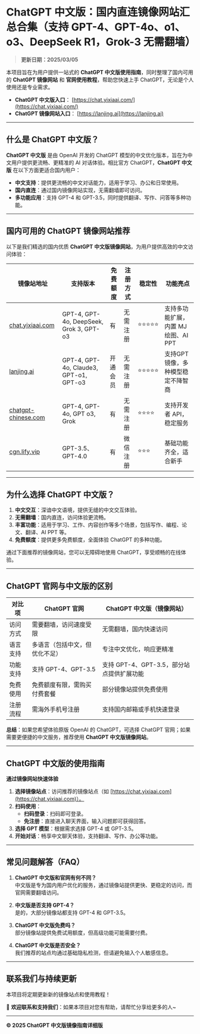 # ChatGPT 中文版：国内直连镜像网站汇总合集（支持 GPT-4、GPT-4o、o1、o3、DeepSeek R1，Grok-3 无需翻墙）
> **更新日期：2025/03/05**

本项目旨在为用户提供一站式的 **ChatGPT 中文版使用指南**，同时整理了国内可用的 **ChatGPT 镜像网站** 和 **官网使用教程**，帮助您快速上手 ChatGPT，无论是个人使用还是专业需求。

- **ChatGPT 中文版入口**： [https://chat.yixiaai.com/](https://chat.yixiaai.com/)
- **ChatGPT 镜像网站入口**： [https://lanjing.ai](https://lanjing.ai)

  

---

## 什么是 ChatGPT 中文版？

**ChatGPT 中文版** 是由 OpenAI 开发的 ChatGPT 模型的中文优化版本，旨在为中文用户提供更流畅、更精准的 AI 对话体验。相比官方 ChatGPT，**ChatGPT 中文版** 在以下方面更适合国内用户：

- **中文支持**：提供更流畅的中文对话能力，适用于学习、办公和日常使用。
- **国内直连**：通过国内镜像网站实现，无需翻墙即可访问。
- **多功能应用**：支持 GPT-4 和 GPT-3.5，同时提供翻译、写作、问答等多种功能。

---

## 国内可用的 ChatGPT 镜像网站推荐

以下是我们精选的国内优质 **ChatGPT 中文版镜像网站**，为用户提供高效的中文访问体验：

| 镜像站地址                          | 支持版本                     | 免费额度    | 注册方式    | 稳定性    | 功能亮点                          |
|-------------------------------------|------------------------------|-------------|-------------|-----------|-----------------------------------|
| [chat.yixiaai.com](https://chat.yixiaai.com) | GPT-4, GPT-4o, DeepSeek, Grok 3, GPT-o3 | 有          | 无需注册    | ⭐⭐⭐⭐⭐ | 支持多功能扩展，内置 MJ 绘图、AI PPT |
| [lanjing.ai](https://lanjing.ai/)   | GPT-4, GPT-4o, Claude3, GPT-o1, GPT-o3 | 开通会员    | 无需注册    | ⭐⭐⭐⭐⭐ | 支持GPT镜像，多种模型稳定不降智商 |
| [chatgpt-chinese.com](https://chatgpt-chinese.com/) | GPT-4, GPT-4o, GPT o3, Grok | 有          | 无需注册    | ⭐⭐⭐⭐  | 支持开发者 API，稳定服务          |
| [cgn.lify.vip](https://cgn.lify.vip/) | GPT-3.5、GPT-4.0            | 有          | 微信注册    | ⭐⭐⭐   | 基础功能齐全，适合新手            |

---

## 为什么选择 ChatGPT 中文版？

1. **中文交互**：深谙中文语境，提供无缝的中文交互体验。
2. **无需翻墙**：国内直连，访问体验更流畅。
3. **丰富功能**：适用于学习、工作、内容创作等多个场景，包括写作、编程、论文、翻译、AI PPT 等。
4. **免费额度**：提供更多免费额度，全面体验 ChatGPT 的多种功能。

通过下面推荐的镜像网站，您可以无障碍地使用 ChatGPT，享受顺畅的在线体验。

---

## ChatGPT 官网与中文版的区别

| 对比项      | ChatGPT 官网                     | ChatGPT 中文版（镜像网站）           |
|-------------|----------------------------------|--------------------------------------|
| 访问方式    | 需要翻墙，访问速度受限           | 无需翻墙，国内快速访问               |
| 语言支持    | 多语言（包括中文，但优化不足）   | 专注中文优化，响应更精准             |
| 功能支持    | 支持 GPT-4、GPT-3.5             | 支持 GPT-4、GPT-3.5，部分站点提供扩展功能 |
| 免费使用    | 免费额度有限，需购买付费套餐     | 部分镜像站提供免费使用               |
| 注册流程    | 需海外手机号注册                 | 支持国内邮箱或手机快速登录           |

**总结**：如果您希望体验原版 OpenAI 的 ChatGPT，可选择 ChatGPT 官网；如果需要更便捷的中文服务，推荐使用 **ChatGPT 中文版镜像网站**。

---

## ChatGPT 中文版的使用指南

**通过镜像网站快速体验**

1. **选择镜像站点**：访问推荐的镜像站点（如 [https://chat.yixiaai.com](https://chat.yixiaai.com)）。
2. **扫码使用**：
   - **扫码登录**：扫码即可登录。
   - **免注册**：直接进入聊天界面，输入问题即可获得回答。
3. **选择 GPT 模型**：根据需求选择 GPT-4 或 GPT-3.5。
4. **开始对话**：畅享中文聊天体验，支持翻译、写作、办公等功能。

---

## 常见问题解答（FAQ）

1. **ChatGPT 中文版和官网有何不同？**  
   中文版是专为国内用户优化的服务，通过镜像站提供更快、更稳定的访问，而官网需要翻墙访问。

2. **中文版是否支持 GPT-4？**  
   是的，大部分镜像站都支持 GPT-4 和 GPT-3.5。

3. **ChatGPT 中文版免费吗？**  
   部分镜像站提供免费试用额度，但高级功能可能需要付费。

4. **ChatGPT 中文版是否安全？**  
   我们推荐的站点均通过基础隐私检测，但请避免输入个人敏感信息。

---

## 联系我们与持续更新

本项目将定期更新新的镜像站点和使用教程！

🌟 **欢迎联系和支持我们**：如果本项目对您有帮助，请帮忙分享给更多的人~

---

**© 2025 ChatGPT 中文版镜像指南详细版**
